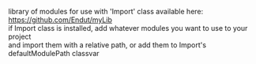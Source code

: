 library of modules for use with 'Import' class available here:  
https://github.com/Endut/myLib  
if Import class is installed, add whatever modules you want to use to your project  
and import them with a relative path, or add them to Import's defaultModulePath classvar 